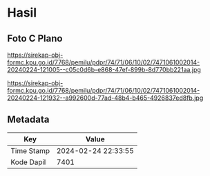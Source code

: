 # Hasil

## Foto C Plano

https://sirekap-obj-formc.kpu.go.id/7768/pemilu/pdpr/74/71/06/10/02/7471061002014-20240224-121005--c05c0d6b-e868-47ef-899b-8d770bb221aa.jpg

https://sirekap-obj-formc.kpu.go.id/7768/pemilu/pdpr/74/71/06/10/02/7471061002014-20240224-121932--a992600d-77ad-48b4-b465-4926837ed8fb.jpg


## Metadata

| Key        | Value               |
| ---------- | ------------------- |
| Time Stamp | 2024-02-24 22:33:55 |
| Kode Dapil | 7401                |



